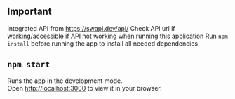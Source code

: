 ## Important

Integrated API from https://swapi.dev/api/
Check API url if working/accessible if API not working when running this application
Run `npm install` before running the app to install all needed dependencies

## `npm start`

Runs the app in the development mode.\
Open [http://localhost:3000](http://localhost:3000) to view it in your browser.

